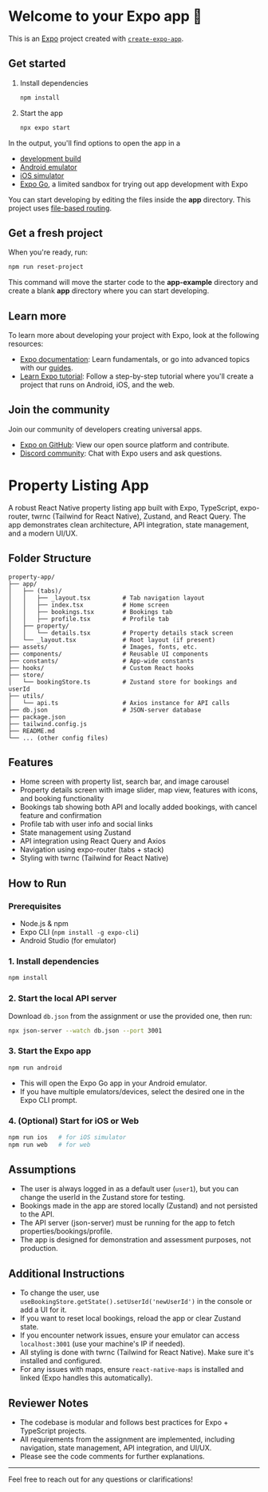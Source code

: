 # Welcome to your Expo app 👋

This is an [Expo](https://expo.dev) project created with [`create-expo-app`](https://www.npmjs.com/package/create-expo-app).

## Get started

1. Install dependencies

   ```bash
   npm install
   ```

2. Start the app

   ```bash
   npx expo start
   ```

In the output, you'll find options to open the app in a

- [development build](https://docs.expo.dev/develop/development-builds/introduction/)
- [Android emulator](https://docs.expo.dev/workflow/android-studio-emulator/)
- [iOS simulator](https://docs.expo.dev/workflow/ios-simulator/)
- [Expo Go](https://expo.dev/go), a limited sandbox for trying out app development with Expo

You can start developing by editing the files inside the **app** directory. This project uses [file-based routing](https://docs.expo.dev/router/introduction).

## Get a fresh project

When you're ready, run:

```bash
npm run reset-project
```

This command will move the starter code to the **app-example** directory and create a blank **app** directory where you can start developing.

## Learn more

To learn more about developing your project with Expo, look at the following resources:

- [Expo documentation](https://docs.expo.dev/): Learn fundamentals, or go into advanced topics with our [guides](https://docs.expo.dev/guides).
- [Learn Expo tutorial](https://docs.expo.dev/tutorial/introduction/): Follow a step-by-step tutorial where you'll create a project that runs on Android, iOS, and the web.

## Join the community

Join our community of developers creating universal apps.

- [Expo on GitHub](https://github.com/expo/expo): View our open source platform and contribute.
- [Discord community](https://chat.expo.dev): Chat with Expo users and ask questions.

# Property Listing App

A robust React Native property listing app built with Expo, TypeScript, expo-router, twrnc (Tailwind for React Native), Zustand, and React Query. The app demonstrates clean architecture, API integration, state management, and a modern UI/UX.

## Folder Structure

```
property-app/
├── app/
│   ├── (tabs)/
│   │   ├── _layout.tsx         # Tab navigation layout
│   │   ├── index.tsx           # Home screen
│   │   ├── bookings.tsx        # Bookings tab
│   │   ├── profile.tsx         # Profile tab
│   ├── property/
│   │   └── details.tsx         # Property details stack screen
│   └── _layout.tsx             # Root layout (if present)
├── assets/                     # Images, fonts, etc.
├── components/                 # Reusable UI components
├── constants/                  # App-wide constants
├── hooks/                      # Custom React hooks
├── store/
│   └── bookingStore.ts         # Zustand store for bookings and userId
├── utils/
│   └── api.ts                  # Axios instance for API calls
├── db.json                     # JSON-server database
├── package.json
├── tailwind.config.js
├── README.md
└── ... (other config files)
```

## Features
- Home screen with property list, search bar, and image carousel
- Property details screen with image slider, map view, features with icons, and booking functionality
- Bookings tab showing both API and locally added bookings, with cancel feature and confirmation
- Profile tab with user info and social links
- State management using Zustand
- API integration using React Query and Axios
- Navigation using expo-router (tabs + stack)
- Styling with twrnc (Tailwind for React Native)

## How to Run

### Prerequisites
- Node.js & npm
- Expo CLI (`npm install -g expo-cli`)
- Android Studio (for emulator)

### 1. Install dependencies
```sh
npm install
```

### 2. Start the local API server
Download `db.json` from the assignment or use the provided one, then run:
```sh
npx json-server --watch db.json --port 3001
```

### 3. Start the Expo app
```sh
npm run android
```
- This will open the Expo Go app in your Android emulator.
- If you have multiple emulators/devices, select the desired one in the Expo CLI prompt.

### 4. (Optional) Start for iOS or Web
```sh
npm run ios   # for iOS simulator
npm run web   # for web
```

## Assumptions
- The user is always logged in as a default user (`user1`), but you can change the userId in the Zustand store for testing.
- Bookings made in the app are stored locally (Zustand) and not persisted to the API.
- The API server (json-server) must be running for the app to fetch properties/bookings/profile.
- The app is designed for demonstration and assessment purposes, not production.

## Additional Instructions
- To change the user, use `useBookingStore.getState().setUserId('newUserId')` in the console or add a UI for it.
- If you want to reset local bookings, reload the app or clear Zustand state.
- If you encounter network issues, ensure your emulator can access `localhost:3001` (use your machine's IP if needed).
- All styling is done with twrnc (Tailwind for React Native). Make sure it's installed and configured.
- For any issues with maps, ensure `react-native-maps` is installed and linked (Expo handles this automatically).

## Reviewer Notes
- The codebase is modular and follows best practices for Expo + TypeScript projects.
- All requirements from the assignment are implemented, including navigation, state management, API integration, and UI/UX.
- Please see the code comments for further explanations.

---

Feel free to reach out for any questions or clarifications!
